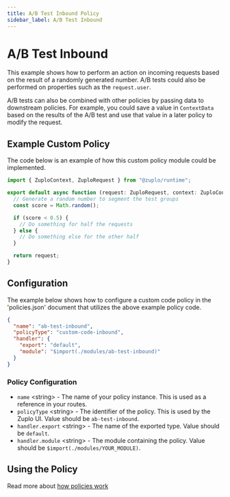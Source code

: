 ```yaml
---
title: A/B Test Inbound Policy
sidebar_label: A/B Test Inbound
---
```


<!-- WARNING: This document is generated. DO NOT EDIT BY HAND -->

# A/B Test Inbound

<CustomPolicyNotice name="A/B Test Inbound" id="ab-test-inbound" />




<!-- start: intro.md -->
This example shows how to perform an action on incoming requests based on the
result of a randomly generated number. A/B tests could also be performed on
properties such as the `request.user`.

A/B tests can also be combined with other policies by passing data to downstream
policies. For example, you could save a value in `ContextData` based on the
results of the A/B test and use that value in a later policy to modify the
request.

<!-- end: intro.md -->

<PolicyStatus isBeta={false} isPaidAddOn={false} />


## Example Custom Policy

The code below is an example of how this custom policy module could be implemented.

```ts title="modules/ab-test-inbound.ts"
import { ZuploContext, ZuploRequest } from "@zuplo/runtime";

export default async function (request: ZuploRequest, context: ZuploContext) {
  // Generate a random number to segment the test groups
  const score = Math.random();

  if (score < 0.5) {
    // Do something for half the requests
  } else {
    // Do something else for the other half
  }

  return request;
}

```

## Configuration 

The example below shows how to configure a custom code policy in the 'policies.json' document that utilizes the above example policy code.

```json title="config/policies.json"
{
  "name": "ab-test-inbound",
  "policyType": "custom-code-inbound",
  "handler": {
    "export": "default",
    "module": "$import(./modules/ab-test-inbound)"
  }
}
```

<div className="policy-options">
<div><h3 class="anchor anchorWithStickyNavbar_node_modules-@docusaurus-theme-classic-lib-theme-Heading-styles-module" id="policy-configuration">Policy Configuration<a href="#policy-configuration" class="hash-link" aria-label="Direct link to Policy Configuration" title="Direct link to Policy Configuration">​</a></h3><ul><li><code>name</code> <span class="type-option">&lt;string&gt;</span> - The name of your policy instance. This is used as a reference in your routes.</li><li><code>policyType</code> <span class="type-option">&lt;string&gt;</span> - The identifier of the policy. This is used by the Zuplo UI. Value should be <code>ab-test-inbound</code>.</li><li><code>handler.export</code> <span class="type-option">&lt;string&gt;</span> - The name of the exported type. Value should be <code>default</code>.</li><li><code>handler.module</code> <span class="type-option">&lt;string&gt;</span> - The module containing the policy. Value should be <code>$import(./modules/YOUR_MODULE)</code>.</li></ul></div>
</div>

## Using the Policy
<!-- start: doc.md -->

<!-- end: doc.md -->

Read more about [how policies work](/docs/articles/policies)
